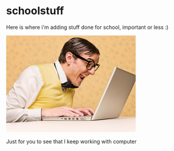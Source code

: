 # schoolstuff
Here is where i'm adding stuff done for school, important or less :) 

<img src = nerd.jpg width=350>

Just for you to see that I keep working with computer
